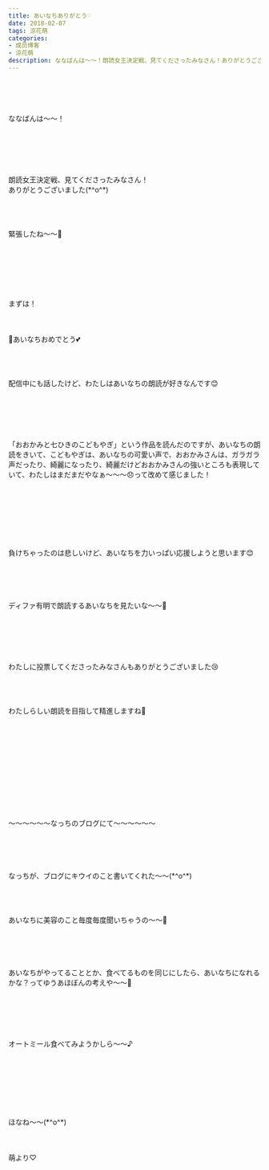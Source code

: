 ```yaml
---
title: あいなちありがとう♡
date: 2018-02-07
tags: 涼花萌
categories: 
- 成员博客
- 涼花萌
description: ななばんは〜〜！朗読女王決定戦、見てくださったみなさん！ありがとうございました(*^o^*)緊張したね〜〜🍋まずは！🎉あいなちおめでとう💕配信中にも話したけど、わたしはあ...
---
```

<div class="blog_detail__main">
<br/>
<br/>
<br/>
<br/>
ななばんは〜〜！<br/>
<br/>
<br/>
<br/>
<br/>
<br/>
<br/>
朗読女王決定戦、見てくださったみなさん！<br/>
ありがとうございました(*^o^*)<br/>
<br/>
<br/>
<br/>
<br/>
緊張したね〜〜🍋<br/>
<br/>
<br/>
<br/>
<br/>
<br/>
<br/>
<br/>
まずは！<br/>
<br/>
<br/>
<br/>
🎉あいなちおめでとう💕<br/>
<br/>
<br/>
<br/>
<br/>
配信中にも話したけど、わたしはあいなちの朗読が好きなんです😊<br/>
<br/>
<br/>
<br/>
<br/>
<br/>
<br/>
「おおかみと七ひきのこどもやぎ」という作品を読んだのですが、あいなちの朗読をきいて、こどもやぎは、あいなちの可愛い声で、おおかみさんは、ガラガラ声だったり、綺麗になったり、綺麗だけどおおかみさんの強いところも表現していて、わたしはまだまだやなぁ〜〜〜😞って改めて感じました！<br/>
<br/>
<br/>
<br/>
<br/>
<br/>
<br/>
<br/>
<br/>
負けちゃったのは悲しいけど、あいなちを力いっぱい応援しようと思います😊<br/>
<br/>
<br/>
<br/>
<br/>
<br/>
ディファ有明で朗読するあいなちを見たいな〜〜🤗<br/>
<br/>
<br/>
<br/>
<br/>
<br/>
<br/>
わたしに投票してくださったみなさんもありがとうございました😢<br/>
<br/>
<br/>
<br/>
<br/>
わたしらしい朗読を目指して精進しますね🤗<br/>
<br/>
<br/>
<br/>
<br/>
<br/>
<br/>
<br/>
<br/>
<br/>
<br/>
<br/>
<br/>
〜〜〜〜〜〜なっちのブログにて〜〜〜〜〜〜<br/>
<br/>
<br/>
<br/>
<br/>
<br/>
なっちが、ブログにキウイのこと書いてくれた〜〜(*^o^*)<br/>
<br/>
<br/>
<br/>
<br/>
あいなちに美容のこと毎度毎度聞いちゃうの〜〜🍋<br/>
<br/>
<br/>
<br/>
<br/>
<br/>
あいなちがやってることとか、食べてるものを同じにしたら、あいなちになれるかな？ってゆうあほぼんの考えや〜〜🙈<br/>
<br/>
<br/>
<br/>
<br/>
<br/>
<br/>
オートミール食べてみようかしら〜〜♪<br/>
<br/>
<br/>
<br/>
<br/>
<br/>
<br/>
<br/>
<br/>
ほなね〜〜(*^o^*)<br/>
<br/>
<br/>
<br/>
萌より♡
<!--twitter-->

<!--//twitter-->
</div>